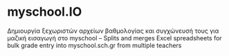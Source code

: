 # myschool.IO
Δημιουργία ξεχωριστών αρχείων βαθμολογίας και συγχώνευσή τους για μαζική εισαγωγή στο myschool – Splits and merges Excel spreadsheets for bulk grade entry into myschool.sch.gr from multiple teachers
